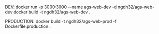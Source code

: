 DEV:
docker run -p 3000:3000 --name ags-web-dev -d ngdh32/ags-web-dev
docker build -t ngdh32/ags-web-dev .

PRODUCTION:
docker build -t ngdh32/ags-web-prod -f Dockerfile.production .